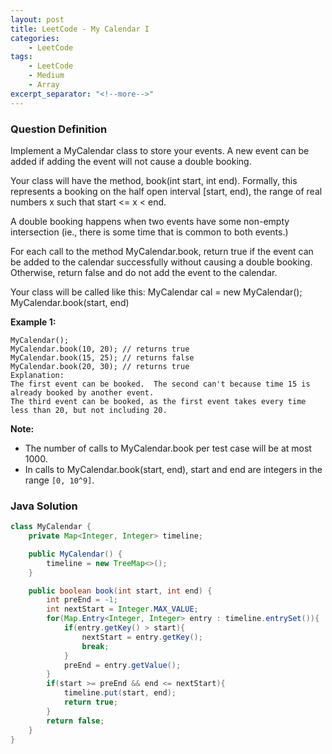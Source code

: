 ```yaml
---
layout: post
title: LeetCode - My Calendar I
categories:
    - LeetCode
tags:
    - LeetCode
    - Medium
    - Array
excerpt_separator: "<!--more-->"
---
```


### Question Definition

Implement a MyCalendar class to store your events. A new event can be added if adding the event will not cause a double booking.

Your class will have the method, book(int start, int end). Formally, this represents a booking on the half open interval [start, end), the range of real numbers x such that start <= x < end.

A double booking happens when two events have some non-empty intersection (ie., there is some time that is common to both events.)

For each call to the method MyCalendar.book, return true if the event can be added to the calendar successfully without causing a double booking. Otherwise, return false and do not add the event to the calendar.

Your class will be called like this: MyCalendar cal = new MyCalendar(); MyCalendar.book(start, end)
<!--more-->

**Example 1:**
```
MyCalendar();
MyCalendar.book(10, 20); // returns true
MyCalendar.book(15, 25); // returns false
MyCalendar.book(20, 30); // returns true
Explanation:
The first event can be booked.  The second can't because time 15 is already booked by another event.
The third event can be booked, as the first event takes every time less than 20, but not including 20.
```

**Note:**

* The number of calls to MyCalendar.book per test case will be at most 1000.
* In calls to MyCalendar.book(start, end), start and end are integers in the range `[0, 10^9]`.

### Java Solution
```java
class MyCalendar {
    private Map<Integer, Integer> timeline;

    public MyCalendar() {
        timeline = new TreeMap<>();
    }

    public boolean book(int start, int end) {
        int preEnd = -1;
        int nextStart = Integer.MAX_VALUE;
        for(Map.Entry<Integer, Integer> entry : timeline.entrySet()){
            if(entry.getKey() > start){
                nextStart = entry.getKey();
                break;
            }
            preEnd = entry.getValue();
        }
        if(start >= preEnd && end <= nextStart){
            timeline.put(start, end);
            return true;
        }
        return false;
    }
}
```
